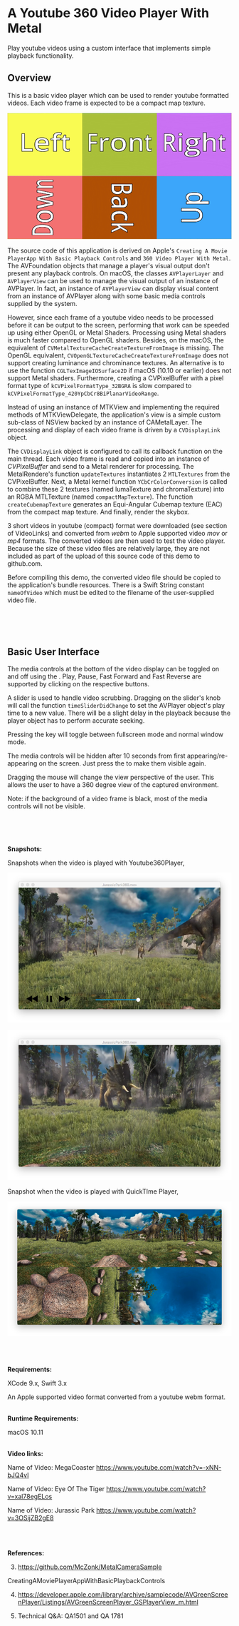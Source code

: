 # A Youtube 360 Video Player With Metal

Play youtube videos using a custom interface that implements simple playback functionality.

## Overview

This is a basic video player which can be used to render youtube formatted videos. Each video frame is expected to be a compact map texture.

![](Documentation/after.png)

The source code of this application is derived on Apple's `Creating A Movie PlayerApp With Basic Playback Controls` and `360 Video Player With Metal`.  The AVFoundation objects that manage a player's visual output don't present any playback controls. On macOS, the classes `AVPlayerLayer` and `AVPlayerView` can be used to manage the visual output of an instance of AVPlayer. In fact, an instance of `AVPlayerView` can display visual content from an instance of AVPlayer along with some basic media controls supplied by the system.

However, since each frame of a youtube video needs to be processed before it can be output to the screen, performing that work can be speeded up using either OpenGL or Metal Shaders. Processing using Metal shaders is much faster compared to OpenGL shaders. Besides, on the macOS, the equivalent of  `CVMetalTextureCacheCreateTextureFromImage` is missing. The OpenGL equivalent, `CVOpenGLTextureCacheCreateTextureFromImage` does not support creating luminance and chrominance textures. An alternative is to use the function `CGLTexImageIOSurface2D` if macOS (10.10 or earlier) does not support Metal shaders. Furthermore, creating a CVPixelBuffer with a pixel format type of `kCVPixelFormatType_32BGRA`  is slow compared to `kCVPixelFormatType_420YpCbCr8BiPlanarVideoRange`.

Instead of using an instance of  MTKView  and implementing the required methods of MTKViewDelegate, the application's view is a simple custom sub-class of NSView backed by an instance of CAMetalLayer. The processing and display of each video frame is driven by a `CVDisplayLink` object. 


The `CVDisplayLink` object is configured to call its callback function on the main thread.  Each video frame is read and copied into an instance of *CVPixelBuffer* and send to a Metal renderer for processing. The MetalRendere's function `updateTextures` instantiates 2 `MTLTextures` from the CVPixelBuffer. Next, a Metal kernel function `YCbCrColorConversion` is called to combine these 2 textures (named lumaTexture and chromaTexture) into an RGBA MTLTexture (named `compactMapTexture`). The function `createCubemapTexture`  generates an Equi-Angular Cubemap texture (EAC) from the compact map texture. And finally, render the skybox.

3 short videos in youtube (compact) format were downloaded (see section of VideoLinks) and converted from *webm* to Apple supported video  *mov* or *mp4* formats. The converted videos are then used to test the video player. Because the size of these video files are relatively large, they are not included as part of the upload of this source code of this demo to github.com.

Before compiling this demo, the converted video file should be copied to the application's bundle resources. There is a Swift String constant `nameOfVideo` which must be edited to the filename of the user-supplied video file.

<br />
<br />
<br />

## Basic User Interface

The media controls at the bottom of the video display can be toggled on and off using the <space bar>. Play, Pause, Fast Forward and Fast Reverse are supported by clicking on the respective buttons. 

A slider is used to handle video scrubbing. Dragging on the slider's knob will call the function `timeSliderDidChange` to set the AVPlayer object's  play time to a new value. There will be a slight delay in the playback because the player object has to perform accurate seeking. 

Pressing the <ESC> key will toggle between fullscreen mode and normal window mode.

The media controls will be hidden after 10 seconds from first appearing/re-appearing on the screen. Just press the <space bar> to make them visible again.

Dragging the mouse will change the view perspective of the user. This allows the user to have a 360 degree view of the captured environment.

Note: if the background of a video frame is black, most of the media controls will not be visible.

<br />
<br />
<br />

**Snapshots:**

Snapshots when the video is played with Youtube360Player, 

![](Documentation/VideoSnapshot.png)


![](Documentation/VideoSnapshot1.png)


Snapshot when the video is played with QuickTIme Player, 

![](Documentation/QTSnapshot.png)


<br />
<br />

**Requirements:** 

XCode 9.x, Swift 3.x

An Apple supported video format converted from a youtube webm format.
<br />
<br />

**Runtime Requirements:**

macOS 10.11
<br />
<br />


**Video links:**

Name of Video: MegaCoaster
https://www.youtube.com/watch?v=-xNN-bJQ4vI

Name of Video: Eye Of The Tiger
https://www.youtube.com/watch?v=xal78egELos

Name of Video: Jurassic Park
https://www.youtube.com/watch?v=3OSijZB2gE8

<br />
<br />


**References:**

3) https://github.com/McZonk/MetalCameraSample

CreatingAMoviePlayerAppWithBasicPlaybackControls

4) https://developer.apple.com/library/archive/samplecode/AVGreenScreenPlayer/Listings/AVGreenScreenPlayer_GSPlayerView_m.html

5) Technical Q&A: QA1501 and QA 1781

